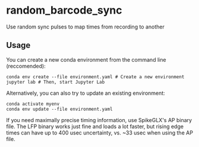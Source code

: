# random_barcode_sync
Use random sync pulses to map times from recording to another

## Usage
You can create a new conda environment from the command line (reccomended):
```
conda env create --file environment.yaml # Create a new environment
jupyter lab # Then, start Jupyter Lab 
```
Alternatively, you can also try to update an existing environment:
```
conda activate myenv
conda env update --file environment.yaml
```
If you need maximally precise timing information, use SpikeGLX's AP binary file. The LFP binary works just fine and loads a lot faster, but rising edge times can have up to 400 usec uncertainty, vs. ~33 usec when using the AP file. 
